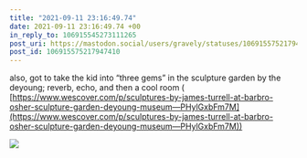 ```yaml
---
title: "2021-09-11 23:16:49.74"
date: 2021-09-11 23:16:49.74 +00
in_reply_to: 106915545273111265
post_uri: https://mastodon.social/users/gravely/statuses/106915575217947410
post_id: 106915575217947410
---
```

also, got to take the kid into “three gems” in the sculpture garden by the deyoung; reverb, echo, and then a cool room ( [https://www.wescover.com/p/sculptures-by-james-turrell-at-barbro-osher-sculpture-garden-deyoung-museum—PHylGxbFm7M](https://www.wescover.com/p/sculptures-by-james-turrell-at-barbro-osher-sculpture-garden-deyoung-museum—PHylGxbFm7M))


![](/images/106915575169279157.jpg)

